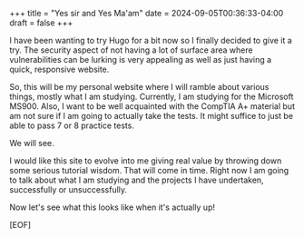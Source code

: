 +++
title = "Yes sir and Yes Ma'am"
date = 2024-09-05T00:36:33-04:00
draft = false
+++

I have been wanting to try Hugo for a bit now so I finally decided to give it a try. The security aspect of not having a lot of surface area where vulnerabilities can be lurking is very appealing as well as just having a quick, responsive website.  

So, this will be my personal website where I will ramble about various things, mostly what I am studying.  Currently, I am studying for the Microsoft MS900.  Also, I want to be well acquainted with the CompTIA A+ material but am not sure if I am going to actually take the tests.  It might suffice to just be able to pass 7 or 8 practice tests.  

We will see.

I would like this site to evolve into me giving real value by throwing down some serious tutorial wisdom.  That will come in time.  Right now I am going to talk about what I am studying and the projects I have undertaken, successfully or unsuccessfully.

Now let's see what this looks like when it's actually up!

[EOF]
